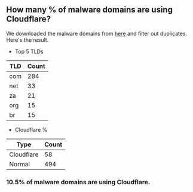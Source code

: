 ## How many % of malware domains are using Cloudflare?


We downloaded the malware domains from [here](https://urlhaus.abuse.ch) and filter out duplicates.
Here's the result.


[//]: # (start replacement)


- Top 5 TLDs

| TLD | Count |
| --- | --- |
| com | 284 |
| net | 33 |
| za | 21 |
| org | 15 |
| br | 15 |


- Cloudflare %

| Type | Count |
| --- | --- |
| Cloudflare | 58 |
| Normal | 494 |


### 10.5% of malware domains are using Cloudflare.
